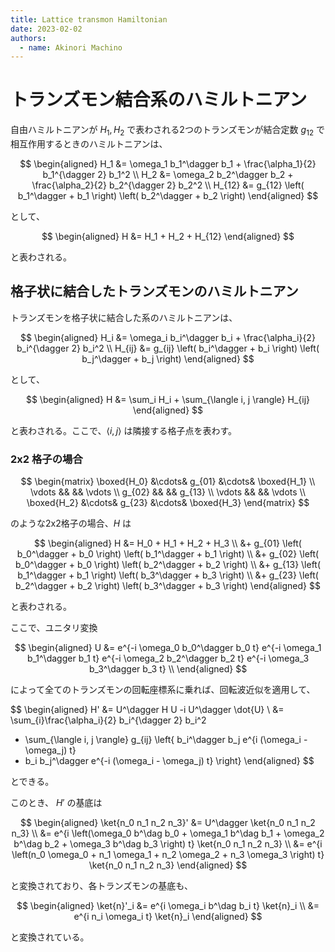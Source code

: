 ```yaml
---
title: Lattice transmon Hamiltonian
date: 2023-02-02
authors:
  - name: Akinori Machino
---
```


# トランズモン結合系のハミルトニアン

自由ハミルトニアンが $H_1, H_2$ で表わされる2つのトランズモンが結合定数 $g_{12}$ で相互作用するときのハミルトニアンは、

$$
\begin{aligned}
H_1 &= \omega_1 b_1^\dagger b_1 + \frac{\alpha_1}{2} b_1^{\dagger 2} b_1^2
\\
H_2 &= \omega_2 b_2^\dagger b_2 + \frac{\alpha_2}{2} b_2^{\dagger 2} b_2^2
\\
H_{12} &= g_{12} \left( b_1^\dagger + b_1 \right) \left( b_2^\dagger + b_2 \right)
\end{aligned}
$$

として、

$$
\begin{aligned}
H &= H_1 + H_2 + H_{12}
\end{aligned}
$$

と表わされる。


## 格子状に結合したトランズモンのハミルトニアン

トランズモンを格子状に結合した系のハミルトニアンは、

$$
\begin{aligned}
H_i &= \omega_i b_i^\dagger b_i + \frac{\alpha_i}{2} b_i^{\dagger 2} b_i^2
\\
H_{ij} &= g_{ij} \left( b_i^\dagger + b_i \right) \left( b_j^\dagger + b_j \right)
\end{aligned}
$$

として、

$$
\begin{aligned}
H &= \sum_i H_i + \sum_{\langle i, j \rangle} H_{ij}
\end{aligned}
$$

と表わされる。ここで、$\langle i, j \rangle$ は隣接する格子点を表わす。

### 2x2 格子の場合

$$
\begin{matrix}
\boxed{H_0} &\cdots& g_{01} &\cdots& \boxed{H_1} \\
\vdots && && \vdots \\
g_{02} && && g_{13} \\
\vdots && && \vdots \\
\boxed{H_2} &\cdots& g_{23} &\cdots& \boxed{H_3}
\end{matrix}
$$

のような2x2格子の場合、$H$ は

$$
\begin{aligned}
H &= H_0 + H_1 + H_2 + H_3 \\
&+ g_{01} \left( b_0^\dagger + b_0 \right) \left( b_1^\dagger + b_1 \right) \\
&+ g_{02} \left( b_0^\dagger + b_0 \right) \left( b_2^\dagger + b_2 \right) \\
&+ g_{13} \left( b_1^\dagger + b_1 \right) \left( b_3^\dagger + b_3 \right) \\
&+ g_{23} \left( b_2^\dagger + b_2 \right) \left( b_3^\dagger + b_3 \right)
\end{aligned}
$$

と表わされる。

ここで、ユニタリ変換

$$
\begin{aligned}
U &= e^{-i \omega_0 b_0^\dagger b_0 t}
e^{-i \omega_1 b_1^\dagger b_1 t}
e^{-i \omega_2 b_2^\dagger b_2 t}
e^{-i \omega_3 b_3^\dagger b_3 t} \\
\end{aligned}
$$

によって全てのトランズモンの回転座標系に乗れば、回転波近似を適用して、

$$
\begin{aligned}
H'
&= U^\dagger H U -i U^\dagger \dot{U}
\\
&= \sum_{i}\frac{\alpha_i}{2} b_i^{\dagger 2} b_i^2
+ \sum_{\langle i, j \rangle} g_{ij} \left\{ b_i^\dagger b_j e^{i (\omega_i - \omega_j) t}
+ b_i b_j^\dagger e^{-i (\omega_i - \omega_j) t} \right\}
\end{aligned}
$$

とできる。

このとき、 $H'$ の基底は

$$
\begin{aligned}
\ket{n_0 n_1 n_2 n_3}' &= U^\dagger \ket{n_0 n_1 n_2 n_3}
\\
&= e^{i \left(\omega_0 b^\dag b_0 + \omega_1 b^\dag b_1 + \omega_2 b^\dag b_2 + \omega_3 b^\dag b_3 \right) t} \ket{n_0 n_1 n_2 n_3}
\\
&= e^{i \left(n_0 \omega_0 + n_1 \omega_1 + n_2 \omega_2 + n_3 \omega_3 \right) t} \ket{n_0 n_1 n_2 n_3}
\end{aligned}
$$

と変換されており、各トランズモンの基底も、

$$
\begin{aligned}
\ket{n}'_i 
&= e^{i \omega_i b^\dag b_i t} \ket{n}_i
\\
&= e^{i n_i \omega_i t} \ket{n}_i
\end{aligned}
$$

と変換されている。